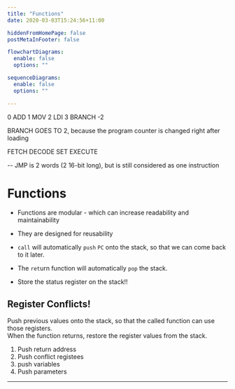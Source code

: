```yaml
---
title: "Functions"
date: 2020-03-03T15:24:56+11:00

hiddenFromHomePage: false
postMetaInFooter: false

flowchartDiagrams:
  enable: false
  options: ""

sequenceDiagrams: 
  enable: false
  options: ""

---
```



0 ADD
1 MOV
2 LDI
3 BRANCH -2

BRANCH GOES TO 2, because the program counter is changed right after loading

FETCH DECODE SET EXECUTE

-- JMP is 2 words (2 16-bit long), but is still considered as one instruction

# Functions

* Functions are modular - which can increase readability and maintainability
* They are designed for reusability

* `call` will automatically `push` `PC` onto the stack, so that we can come back to it later.  
* The `ret`urn function will automatically `pop` the stack.

* Store the status register on the stack!!

## Register Conflicts!

Push previous values onto the stack, so that the called function can use those registers.  
When the function returns, restore the register values from the stack.  
  




1) Push return address
2) Push conflict registees
3) push variables
4) Push parameters

----

